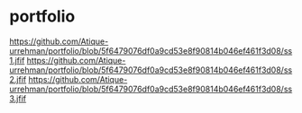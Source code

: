 # portfolio

https://github.com/Atique-urrehman/portfolio/blob/5f6479076df0a9cd53e8f90814b046ef461f3d08/ss1.jfif
https://github.com/Atique-urrehman/portfolio/blob/5f6479076df0a9cd53e8f90814b046ef461f3d08/ss2.jfif
https://github.com/Atique-urrehman/portfolio/blob/5f6479076df0a9cd53e8f90814b046ef461f3d08/ss3.jfif
